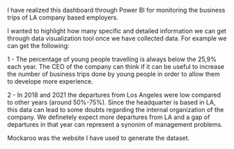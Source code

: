 I have realized this dashboard through Power BI for monitoring the business trips of LA company based employers.

I wanted to highlight how many specific and detailed information we can get through data visualization tool once we have collected data. For example we can get the following:

1 - The percentage of young people travelling is always below the 25,9% each year. The CEO of the company can think if it can be useful to increase the number of business trips done by young people in order to allow them to develope more experience.

2 - In 2018 and 2021 the departures from Los Angeles were low compared to other years (around 50%-75%). Since the headquarter is based in LA, this data can lead to some doubts regarding the internal organization of the company. We definetely expect more departures from LA and a gap of departures in that year can represent a synonim of management problems.

Mockaroo was the website I have used to generate the dataset.
